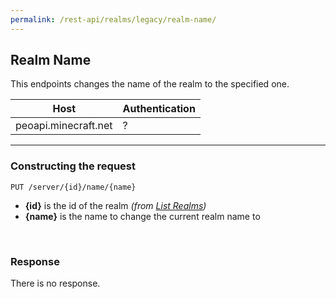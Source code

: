 ```yaml
---
permalink: /rest-api/realms/legacy/realm-name/
---
```

## Realm Name
This endpoints changes the name of the realm to the specified one. 

| Host                        | Authentication |
| --------------------------- | -------------- |
| peoapi.minecraft.net        | ?              |

---

### Constructing the request
```
PUT /server/{id}/name/{name}
```

* **{id}** is the id of the realm *(from [List Realms](../list-realms/))*  
* **{name}** is the name to change the current realm name to  

<br>

### Response
There is no response.